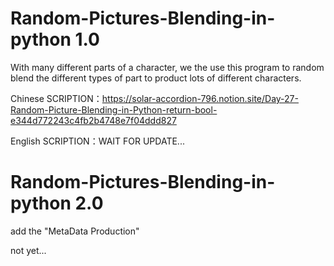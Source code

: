 # Random-Pictures-Blending-in-python 1.0
With many different parts of a character, we the use this program to random blend the different types of part to product lots of different characters.

Chinese SCRIPTION：https://solar-accordion-796.notion.site/Day-27-Random-Picture-Blending-in-Python-return-bool-e344d772243c4fb2b4748e7f04ddd827 

English SCRIPTION：WAIT FOR UPDATE...

# Random-Pictures-Blending-in-python 2.0
add the "MetaData Production"

not yet...
